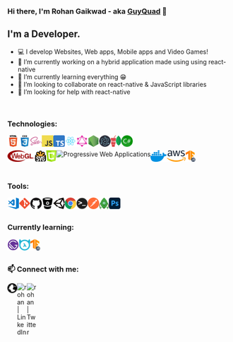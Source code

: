 ### Hi there, I'm Rohan Gaikwad - aka [GuyQuad][website]  👋

<!--
**rohangaikwad/rohangaikwad** is a ✨ _special_ ✨ repository because its `README.md` (this file) appears on your GitHub profile.
-->
## I'm a Developer. 
- 💻 I develop Websites, Web apps, Mobile apps and Video Games!
- 🔭 I’m currently working on a hybrid application made using using react-native
- 🌱 I’m currently learning everything 😁
- 👯 I’m looking to collaborate on react-native & JavaScript libraries
- 🤔 I’m looking for help with react-native
<!-- - 💬 Ask me about ...
- 😄 Pronouns: ...
- ⚡ Fun fact: ...
-->
<br />

### Technologies:

[<img align="left" title="HTML5" alt="HTML5" width="26px" src="https://raw.githubusercontent.com/github/explore/80688e429a7d4ef2fca1e82350fe8e3517d3494d/topics/html/html.png" />][website]
[<img align="left" title="CSS3" alt="CSS3" width="26px" src="https://raw.githubusercontent.com/github/explore/80688e429a7d4ef2fca1e82350fe8e3517d3494d/topics/css/css.png" />][website]
[<img align="left" title="Sass" alt="Sass" width="26px" src="https://raw.githubusercontent.com/github/explore/80688e429a7d4ef2fca1e82350fe8e3517d3494d/topics/sass/sass.png" />][website]
[<img align="left" title="JavaScript" alt="JavaScript" width="26px" src="https://raw.githubusercontent.com/github/explore/80688e429a7d4ef2fca1e82350fe8e3517d3494d/topics/javascript/javascript.png" />][website]
[<img align="left" title="Typescript" alt="Typescript" width="26px" src="https://raw.githubusercontent.com/rohangaikwad/rohangaikwad/main/images/typescript.svg" />][website]
[<img align="left" title="React" alt="React" width="26px" src="https://raw.githubusercontent.com/github/explore/80688e429a7d4ef2fca1e82350fe8e3517d3494d/topics/react/react.png" />][website]
[<img align="left" title="GraphQL" alt="GraphQL" width="26px" src="https://raw.githubusercontent.com/github/explore/80688e429a7d4ef2fca1e82350fe8e3517d3494d/topics/graphql/graphql.png" />][website]
[<img align="left" title="Node.js" alt="Node.js" width="26px" src="https://raw.githubusercontent.com/github/explore/80688e429a7d4ef2fca1e82350fe8e3517d3494d/topics/nodejs/nodejs.png" />][website]
[<img align="left" title="Electron" alt="Electron" height="26px" src="https://raw.githubusercontent.com/rohangaikwad/rohangaikwad/main/images/electron.svg" />][website]
[<img align="left" title="Gulp" alt="Gulp" height="26px" src="https://raw.githubusercontent.com/rohangaikwad/rohangaikwad/main/images/gulp.svg" />][website]
[<img align="left" title="MongoDB" alt="MongoDB" height="26px" src="https://raw.githubusercontent.com/rohangaikwad/rohangaikwad/main/images/mongo_leaf.svg" />][website]
[<img align="left" title="CSharp" alt="CSharp" width="26px" src="https://raw.githubusercontent.com/github/explore/80688e429a7d4ef2fca1e82350fe8e3517d3494d/topics/csharp/csharp.png" />][website]
<br />
<br />
[<img align="left" title="WebGL" alt="WebGL" height="26px" src="https://raw.githubusercontent.com/rohangaikwad/rohangaikwad/main/images/webgl.svg" />][website]
[<img align="left" title="SVG" alt="SVG" height="26px" src="https://raw.githubusercontent.com/rohangaikwad/rohangaikwad/main/images/svg.svg" />][website]
[<img align="left" title="HTML5 Canvas" alt="HTML5 Canvas" height="26px" src="https://raw.githubusercontent.com/rohangaikwad/rohangaikwad/main/images/canvas.png" />][website]
[<img align="left" title="Progressive Web Applications" alt="Progressive Web Applications" height="24px" src="https://raw.githubusercontent.com/rohangaikwad/rohangaikwad/main/images/pwa.svg" />][website]
[<img align="left" title="Docker" alt="Docker" height="26px" src="https://raw.githubusercontent.com/rohangaikwad/rohangaikwad/main/images/docker.svg" />][website]
[<img align="left" title="Amazon Web Services" alt="Amazon Web Services" height="26px" src="https://raw.githubusercontent.com/rohangaikwad/rohangaikwad/main/images/aws.svg" />][website]
[<img align="left" title="Tensorflow.js" alt="Tensorflow.js" height="26px" src="https://raw.githubusercontent.com/rohangaikwad/rohangaikwad/main/images/tensorflow.png" />][website]

<br />
<br />

### Tools:
[<img align="left" title="Visual Studio Code" alt="Visual Studio Code" width="26px" src="https://raw.githubusercontent.com/github/explore/80688e429a7d4ef2fca1e82350fe8e3517d3494d/topics/visual-studio-code/visual-studio-code.png" />][website]
[<img align="left" title="Git" alt="Git" width="26px" src="https://raw.githubusercontent.com/rohangaikwad/rohangaikwad/main/images/git.svg" />][website]
[<img align="left" title="GitHub" alt="GitHub" width="26px" src="https://raw.githubusercontent.com/github/explore/78df643247d429f6cc873026c0622819ad797942/topics/github/github.png" />][website]
[<img align="left" title="Bitbucket" alt="Bitbucket" width="26px" src="https://raw.githubusercontent.com/rohangaikwad/rohangaikwad/main/images/bitbucket.svg" />][website]
[<img align="left" title="Unity" alt="Unity" width="26px" src="https://raw.githubusercontent.com/rohangaikwad/rohangaikwad/main/images/unity.svg" />][website]
[<img align="left" title="Chrome" alt="Chrome" width="26px" src="https://raw.githubusercontent.com/rohangaikwad/rohangaikwad/main/images/chrome.svg" />][website]
[<img align="left" title="Terminal" alt="Terminal" width="26px" src="https://raw.githubusercontent.com/github/explore/80688e429a7d4ef2fca1e82350fe8e3517d3494d/topics/terminal/terminal.png" />][website]
[<img align="left" title="Postman" alt="Postman" width="26px" src="https://raw.githubusercontent.com/rohangaikwad/rohangaikwad/main/images/postman.svg" />][website]
[<img align="left" title="Robo3T" alt="Robo3T" height="26px" src="https://raw.githubusercontent.com/rohangaikwad/rohangaikwad/main/images/robo3t.png" />][website]
[<img align="left" title="Photoshop" alt="Photoshop" width="26px" src="https://raw.githubusercontent.com/rohangaikwad/rohangaikwad/main/images/photoshop.svg" />][website]


<br />
<br />

### Currently learning:
[<img align="left" title="Gatsby" alt="Gatsby" width="26px" src="https://raw.githubusercontent.com/github/explore/e94815998e4e0713912fed477a1f346ec04c3da2/topics/gatsby/gatsby.png" />][website]
[<img align="left" title="Hasura" alt="Hasura" width="26px" src="https://raw.githubusercontent.com/rohangaikwad/rohangaikwad/main/images/hasura.svg" />][website]
[<img align="left" title="Tensorflow.js" alt="Tensorflow.js" height="26px" src="https://raw.githubusercontent.com/rohangaikwad/rohangaikwad/main/images/tensorflow.png" />][website]

<br />
<br />


### 📫 Connect with me:
[<img align="left" title="rohanvg.com" alt="rohanvg.com" width="22px" src="https://raw.githubusercontent.com/iconic/open-iconic/master/svg/globe.svg" />][website]
[<img align="left" title="rohan | LinkedIn"  alt="rohan | LinkedIn" width="22px" src="https://cdn.jsdelivr.net/npm/simple-icons@v3/icons/linkedin.svg" />][linkedin]
[<img align="left" title="rohan | Twitter" alt="rohan | Twitter" width="22px" src="https://cdn.jsdelivr.net/npm/simple-icons@v3/icons/twitter.svg" />][twitter]


[website]: https://rohangaikwad.github.io
[linkedin]: www.linkedin.com/in/rohangaikwad1
[twitter]: https://twitter.com/ImGuyQuad
